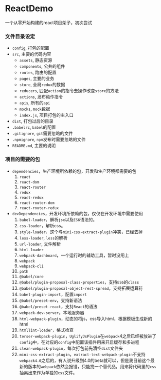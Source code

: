 # ReactDemo
一个从零开始构建的react项目架子，初次尝试

### 文件目录设定

- `config`, 打包的配置
- `src`, 主要的代码内容
  * `assets`, 静态资源
  * `components`, 公共的组件
  * `routes`, 路由的配置
  * `pages`, 主要的业务
  * `store`, 全局`redux`的数据
  * `reducers`, 匹配`action`的指令去操作改变`store`的方法
  * `actions`, 发布动作指令
  * `apis`, 所有的`api`
  * `mocks`, `mock`数据
  * `index.js`, 项目打包的主入口
- `dist`, 打包过后的目录
- `.babelrc`, `babel`的配置
- `.gitignore`, `git`需要忽略的文件
- `.npmignore`, `npm`发布时需要忽略的文件
- `README.md`, 主要的说明

### 项目的需要的包

- `dependencies`，生产环境所依赖的包，开发和生产环境都需要的包
  1. `react`
  2. `react-dom`
  3. `react-router`
  4. `redux`
  5. `react-redux`
  6. `react-router-dom`
  7. `react-router-redux`
- `devDependencies`，开发环境所依赖的包，仅仅在开发环境中需要使用
  1. `babel-loader`，解析`jsx`以及`ES6`语法的。
  2. `css-loader`，解析css。
  3. `style-loader`，这个与`mini-css-extract-plugin`冲突，已经去掉
  4. `less-loader`, `less`的解析
  5. `url-loader`, 文件解析
  6. `html-loader`
  7. `webpack-dashboard`，一个运行时的辅助工具，暂时没用上
  8. `webpack`
  9. `webpack-cli`
  10. `path`
  11. `@babel/core`
  12. `@babel/plugin-proposal-class-properties`，支持`ES6`的`class`
  13. `@babel/plugin-proposal-object-rest-spread`，支持拓展运算符
  14. `babel-plugin-import`，配置`import`
  15. `@babel/preset-env`，支持新语法
  16. `@babel/preset-react`，支持`React`的语法
  17. `webpack-dev-server`，本地服务器
  18. `html-webpack-plugin`，动态的将js，css导入html，根据模板生成新的html
  19. `htmllint-loader`，格式检查
  20. `terser-webpack-plugin`，`UglifyJsPlugin`在`webpack`4之后已经被放进了`config`中，在对应的`config`中配置该插件用来开启缓存和多进程
  21. `clean-webpack-plugin`，每次打包前先清空`dist`文件夹
  22. `mini-css-extract-plugin`，`extract-text-webpack-plugin`不支持`webpack4.0`之后的，有人说升级到4.0的beta就可以，但是我目前这个最新的版本的`webpack`依然会报错，只能找一个替代品，用来将代码里的`css`抽离出来作为单独的`css`文件。
